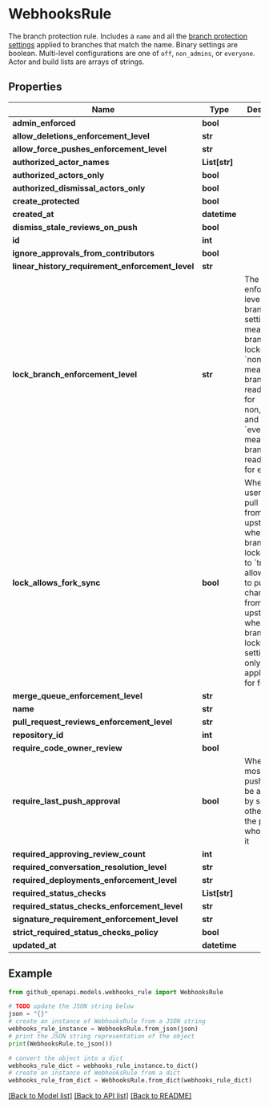 # WebhooksRule

The branch protection rule. Includes a `name` and all the [branch protection settings](https://docs.github.com/github/administering-a-repository/defining-the-mergeability-of-pull-requests/about-protected-branches#about-branch-protection-settings) applied to branches that match the name. Binary settings are boolean. Multi-level configurations are one of `off`, `non_admins`, or `everyone`. Actor and build lists are arrays of strings.

## Properties

Name | Type | Description | Notes
------------ | ------------- | ------------- | -------------
**admin_enforced** | **bool** |  | 
**allow_deletions_enforcement_level** | **str** |  | 
**allow_force_pushes_enforcement_level** | **str** |  | 
**authorized_actor_names** | **List[str]** |  | 
**authorized_actors_only** | **bool** |  | 
**authorized_dismissal_actors_only** | **bool** |  | 
**create_protected** | **bool** |  | [optional] 
**created_at** | **datetime** |  | 
**dismiss_stale_reviews_on_push** | **bool** |  | 
**id** | **int** |  | 
**ignore_approvals_from_contributors** | **bool** |  | 
**linear_history_requirement_enforcement_level** | **str** |  | 
**lock_branch_enforcement_level** | **str** | The enforcement level of the branch lock setting. &#x60;off&#x60; means the branch is not locked, &#x60;non_admins&#x60; means the branch is read-only for non_admins, and &#x60;everyone&#x60; means the branch is read-only for everyone. | 
**lock_allows_fork_sync** | **bool** | Whether users can pull changes from upstream when the branch is locked. Set to &#x60;true&#x60; to allow users to pull changes from upstream when the branch is locked. This setting is only applicable for forks. | [optional] 
**merge_queue_enforcement_level** | **str** |  | 
**name** | **str** |  | 
**pull_request_reviews_enforcement_level** | **str** |  | 
**repository_id** | **int** |  | 
**require_code_owner_review** | **bool** |  | 
**require_last_push_approval** | **bool** | Whether the most recent push must be approved by someone other than the person who pushed it | [optional] 
**required_approving_review_count** | **int** |  | 
**required_conversation_resolution_level** | **str** |  | 
**required_deployments_enforcement_level** | **str** |  | 
**required_status_checks** | **List[str]** |  | 
**required_status_checks_enforcement_level** | **str** |  | 
**signature_requirement_enforcement_level** | **str** |  | 
**strict_required_status_checks_policy** | **bool** |  | 
**updated_at** | **datetime** |  | 

## Example

```python
from github_openapi.models.webhooks_rule import WebhooksRule

# TODO update the JSON string below
json = "{}"
# create an instance of WebhooksRule from a JSON string
webhooks_rule_instance = WebhooksRule.from_json(json)
# print the JSON string representation of the object
print(WebhooksRule.to_json())

# convert the object into a dict
webhooks_rule_dict = webhooks_rule_instance.to_dict()
# create an instance of WebhooksRule from a dict
webhooks_rule_from_dict = WebhooksRule.from_dict(webhooks_rule_dict)
```
[[Back to Model list]](../README.md#documentation-for-models) [[Back to API list]](../README.md#documentation-for-api-endpoints) [[Back to README]](../README.md)


